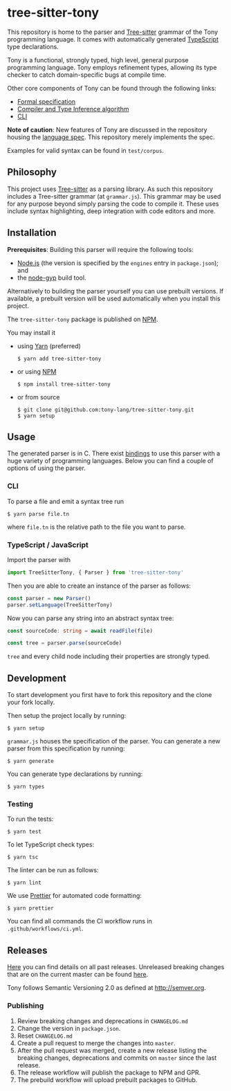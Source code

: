# tree-sitter-tony

This repository is home to the parser and [Tree-sitter](https://github.com/tree-sitter/tree-sitter) grammar of the Tony programming language. It comes with automatically generated [TypeScript](https://www.typescriptlang.org/) type declarations.

Tony is a functional, strongly typed, high level, general purpose programming language. Tony employs refinement types, allowing its type checker to catch domain-specific bugs at compile time.

Other core components of Tony can be found through the following links:

* [Formal specification](https://github.com/tony-lang/spec)
* [Compiler and Type Inference algorithm](https://github.com/tony-lang/tony)
* [CLI](https://github.com/tony-lang/cli)

**Note of caution**: New features of Tony are discussed in the repository housing the [language spec](https://github.com/tony-lang/spec). This repository merely implements the spec.

Examples for valid syntax can be found in `test/corpus`.

## Philosophy

This project uses [Tree-sitter](https://github.com/tree-sitter/tree-sitter) as a parsing library. As such this repository includes a Tree-sitter grammar (at `grammar.js`). This grammar may be used for any purpose beyond simply parsing the code to compile it. These uses include syntax highlighting, deep integration with code editors and more.

## Installation

**Prerequisites**: Building this parser will require the following tools:

* [Node.js](https://nodejs.org/en/) (the version is specified by the `engines` entry in `package.json`); and
* the [node-gyp](https://www.npmjs.com/package/node-gyp/) build tool.

Alternatively to building the parser yourself you can use prebuilt versions. If available, a prebuilt version will be used automatically when you install this project.

The `tree-sitter-tony` package is published on [NPM](https://www.npmjs.com/package/tree-sitter-tony).

You may install it

* using [Yarn](https://yarnpkg.com/) (preferred)

    ```
    $ yarn add tree-sitter-tony
    ```

* or using [NPM](https://docs.npmjs.com/cli/v6/commands/npm)

    ```
    $ npm install tree-sitter-tony
    ```

* or from source

    ```
    $ git clone git@github.com:tony-lang/tree-sitter-tony.git
    $ yarn setup
    ```

## Usage

The generated parser is in C. There exist [bindings](https://github.com/tree-sitter) to use this parser with a huge variety of programming languages. Below you can find a couple of options of using the parser.

### CLI

To parse a file and emit a syntax tree run

    $ yarn parse file.tn

where `file.tn` is the relative path to the file you want to parse.

### TypeScript / JavaScript

Import the parser with

```ts
import TreeSitterTony, { Parser } from 'tree-sitter-tony'
```

Then you are able to create an instance of the parser as follows:

```ts
const parser = new Parser()
parser.setLanguage(TreeSitterTony)
```

Now you can parse any string into an abstract syntax tree:

```ts
const sourceCode: string = await readFile(file)

const tree = parser.parse(sourceCode)
```

`tree` and every child node including their properties are strongly typed.

## Development

To start development you first have to fork this repository and the clone your fork locally.

Then setup the project locally by running:

    $ yarn setup

`grammar.js` houses the specification of the parser. You can generate a new parser from this specification by running:

    $ yarn generate

You can generate type declarations by running:

    $ yarn types

### Testing

To run the tests:

    $ yarn test

To let TypeScript check types:

    $ yarn tsc

The linter can be run as follows:

    $ yarn lint

We use [Prettier](https://prettier.io/) for automated code formatting:

    $ yarn prettier

You can find all commands the CI workflow runs in `.github/workflows/ci.yml`.

## Releases

[Here](https://github.com/tony-lang/tree-sitter-tony/releases/) you can find details on all past releases.
Unreleased breaking changes that are on the current master can be found [here](CHANGELOG.md).

Tony follows Semantic Versioning 2.0 as defined at http://semver.org.

### Publishing

1. Review breaking changes and deprecations in `CHANGELOG.md`
1. Change the version in `package.json`.
1. Reset `CHANGELOG.md`
1. Create a pull request to merge the changes into `master`.
1. After the pull request was merged, create a new release listing the breaking changes, deprecations and commits on `master` since the last release.
1. The release workflow will publish the package to NPM and GPR.
1. The prebuild workflow will upload prebuilt packages to GitHub.
